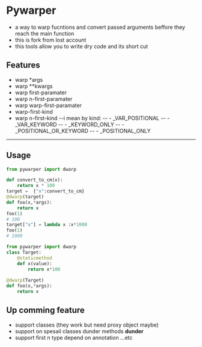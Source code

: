 # Pywarper
- a way to warp fucntions and convert passed arguments beffore they reach the main function
- this is fork from lost account
- this tools allow you to write dry code  and  its short cut  
## Features

- warp *args
- warp **kwargs
- warp first-paramater
- warp n-first-paramater
- warp warp-first-paramater
- warp-first-kind
- warp n-first-kind
--i  mean by kind:
-- - _VAR_POSITIONAL
-- - _VAR_KEYWORD
-- - _KEYWORD_ONLY
-- -  _POSITIONAL_OR_KEYWORD
-- -  _POSITIONAL_ONLY

------------
## Usage

```python
from pywarper import dwarp

def convert_to_cm(x):
	return x * 100
target =  {"x":convert_to_cm}
@dwarp(target)
def foo(x,*args):
	return x
foo(1)
# 100
target["x"] = lambda x :x*1000
foo(1)
# 1000
```

```python
from pywarper import dwarp
class Target:
	@staticmethod
	def x(value):
		return x*100
		
@dwarp(Target)
def foo(x,*args):
	return x

```
## Up comming feature
- support classes (they work but need proxy object maybe)
- support on spesail classes dunder methods __dunder__
- support first n type depend on annotation
...etc






